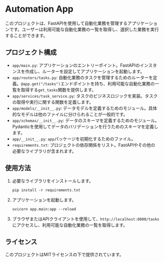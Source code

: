 # Automation App

このプロジェクトは、FastAPIを使用して自動化業務を管理するアプリケーションです。ユーザーは利用可能な自動化業務の一覧を取得し、選択した業務を実行することができます。

## プロジェクト構成

- `app/main.py`: アプリケーションのエントリーポイント。FastAPIのインスタンスを作成し、ルーターを設定してアプリケーションを起動します。
- `app/routers/tasks.py`: 自動化業務のタスクを管理するためのルーターを定義。`@app.get("/tasks")`エンドポイントを持ち、利用可能な自動化業務の一覧を取得する`get_tasks`関数を提供します。
- `app/services/task_service.py`: タスクのビジネスロジックを実装。タスクの取得や実行に関する関数を定義します。
- `app/models/__init__.py`: データモデルを定義するためのモジュール。具体的なモデルは他のファイルに分けられることが一般的です。
- `app/schemas/__init__.py`: データのスキーマを定義するためのモジュール。Pydanticを使用してデータのバリデーションを行うためのスキーマを定義します。
- `app/__init__.py`: `app`パッケージを初期化するためのファイル。
- `requirements.txt`: プロジェクトの依存関係をリスト。FastAPIやその他の必要なライブラリが含まれます。

## 使用方法

1. 必要なライブラリをインストールします。
   ```
   pip install -r requirements.txt
   ```

2. アプリケーションを起動します。
   ```
   uvicorn app.main:app --reload
   ```

3. ブラウザまたはAPIクライアントを使用して、`http://localhost:8000/tasks`にアクセスし、利用可能な自動化業務の一覧を取得します。

## ライセンス

このプロジェクトはMITライセンスの下で提供されています。